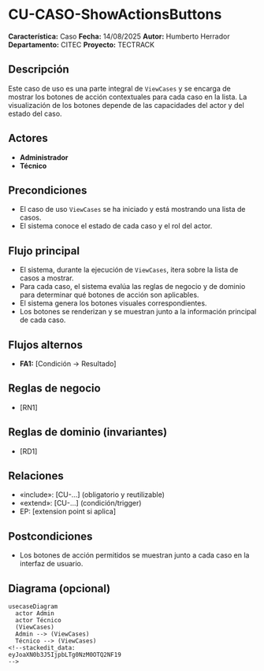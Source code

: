
# CU-CASO-ShowActionsButtons

**Característica:** Caso 
**Fecha:** 14/08/2025
**Autor:** Humberto Herrador
**Departamento:** CITEC
**Proyecto:** TECTRACK


## Descripción
Este caso de uso es una parte integral de `ViewCases` y se encarga de mostrar los botones de acción contextuales para cada caso en la lista. La visualización de los botones depende de las capacidades del actor y del estado del caso.

## Actores
-   **Administrador**
-   **Técnico**

## Precondiciones
-   El caso de uso `ViewCases` se ha iniciado y está mostrando una lista de casos.
-   El sistema conoce el estado de cada caso y el rol del actor.

## Flujo principal
-   El sistema, durante la ejecución de `ViewCases`, itera sobre la lista de casos a mostrar.
-   Para cada caso, el sistema evalúa las reglas de negocio y de dominio para determinar qué botones de acción son aplicables.
-   El sistema genera los botones visuales correspondientes.
-   Los botones se renderizan y se muestran junto a la información principal de cada caso.

## Flujos alternos
- **FA1:** [Condición → Resultado]

## Reglas de negocio
- [RN1]
## Reglas de dominio (invariantes)
- [RD1]

## Relaciones
- «include»: [CU-…] (obligatorio y reutilizable)
- «extend»: [CU-…] (condición/trigger)
- EP: [extension point si aplica]

## Postcondiciones
- Los botones de acción permitidos se muestran junto a cada caso en la interfaz de usuario.

## Diagrama (opcional)
```mermaid
usecaseDiagram
  actor Admin
  actor Técnico
  (ViewCases)
  Admin --> (ViewCases)
  Técnico --> (ViewCases)
<!--stackedit_data:
eyJoaXN0b3J5IjpbLTg0NzM0OTQ2NF19
-->
